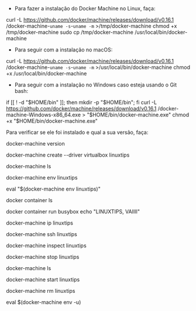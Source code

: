 - Para fazer a instalação do Docker Machine no Linux, faça:

curl -L https://github.com/docker/machine/releases/download/v0.16.1
/docker-machine-`uname -s`-`uname -m` >/tmp/docker-machine
chmod +x /tmp/docker-machine 
sudo cp /tmp/docker-machine /usr/local/bin/docker-machine


- Para seguir com a instalação no macOS:

curl -L https://github.com/docker/machine/releases/download/v0.16.1
/docker-machine-`uname -s`-`uname -m` >/usr/local/bin/docker-machine 
chmod +x /usr/local/bin/docker-machine

- Para seguir com a instalação no Windows caso esteja usando o Git bash:

if [[ ! -d "$HOME/bin" ]]; then mkdir -p "$HOME/bin"; fi
curl -L https://github.com/docker/machine/releases/download/v0.16.1
/docker-machine-Windows-x86_64.exe > "$HOME/bin/docker-machine.exe"
chmod +x "$HOME/bin/docker-machine.exe"


Para verificar se ele foi instalado e qual a sua versão, faça:

docker-machine version

docker-machine create --driver virtualbox linuxtips

docker-machine ls

docker-machine env linuxtips

eval "$(docker-machine env linuxtips)"

docker container ls

docker container run busybox echo "LINUXTIPS, VAIIII"

docker-machine ip linuxtips

docker-machine ssh linuxtips

docker-machine inspect linuxtips

docker-machine stop linuxtips

docker-machine ls 

docker-machine start linuxtips

docker-machine rm linuxtips

eval $(docker-machine env -u)